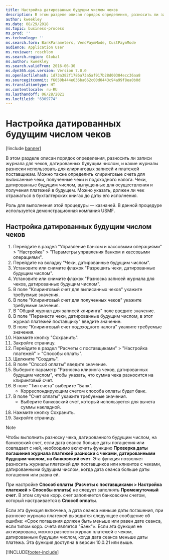 ```yaml
---
title: Настройка датированных будущим числом чеков
description: В этом разделе описан порядок определения, разносить ли записи журнала для чеков, датированных будущим числом, и какие журналы разноски использовать для клиринговых записей и платежей поставщикам.
author: kweekley
ms.date: 08/29/2018
ms.topic: business-process
ms.prod: ''
ms.technology: ''
ms.search.form: BankParameters, VendPaymMode, CustPaymMode
audience: Application User
ms.reviewer: roschlom
ms.search.region: Global
ms.author: kweekley
ms.search.validFrom: 2016-06-30
ms.dyn365.ops.version: Version 7.0.0
ms.openlocfilehash: 1d73a382f1786a73a5af917b28d00384ecc36aa8
ms.sourcegitcommit: f6050b444e636ba662c00d0443c94a99f8ea0b0d
ms.translationtype: HT
ms.contentlocale: ru-RU
ms.lasthandoff: 06/28/2021
ms.locfileid: "6309774"
---
```

# <a name="set-up-postdated-checks"></a>Настройка датированных будущим числом чеков

[!include [banner](../../includes/banner.md)]

В этом разделе описан порядок определения, разносить ли записи журнала для чеков, датированных будущим числом, и какие журналы разноски использовать для клиринговых записей и платежей поставщикам. Можно также определить клиринговые счета для выписанные чеки, полученные чеки и подоходного налога. Чеки, датированные будущим числом, выпущенные для осуществления и получения платежей в будущем. Можно указать, должен ли чек отражаться в бухгалтерских книгах до даты его исполнения.



Роль для выполнения этой процедуры — казначей. В данной процедуре используется демонстрационная компания USMF.


## <a name="set-up-postdated-checks"></a>Настройка датированных будущим числом чеков
1. Перейдите в раздел "Управление банком и кассовыми операциями" > "Настройка" > "Параметры управления банком и кассовыми операциями".
2. Перейдите на вкладку "Чеки, датированные будущим числом".
3. Установите или снимите флажок "Разрешить чеки, датированные будущим числом".
4. Установите или снимите флажок "Разноска записей журнала для чеков, датированных будущим числом".
5. В поле "Клиринговый счет для выписанных чеков" укажите требуемые значения.
6. В поле "Клиринговый счет для полученных чеков" укажите требуемые значения.
7. В "Общий журнал для записей клиринга" поле введите значение.
8. В поле "Перенести чеки, датированные будущим числом, в этот журнал платежей поставщику" введите значение.
9. В поле "Клиринговый счет подоходного налога" укажите требуемые значения.
10. Нажмите кнопку "Сохранить".
11. Закройте страницу.
12. Перейдите в раздел "Расчеты с поставщиками" > "Настройка платежей" > "Способы оплаты".
13. Щелкните "Создать".
14. В поле "Способ оплаты" введите значение.
15. Выберите параметр "Разноска клиринга чеков, датированных будущим числом", чтобы указать, что сумма чека разносится на клиринговый счет.
16. В поле "Тип счета" выберите "Банк".
    * Корреспондирующим счетом способа оплаты будет банк.  
17. В поле "Счет оплаты" укажите требуемые значения.
    * Выберите банковский счет, который используется для вычета суммы накладной.  
18. Нажмите кнопку Сохранить.
19. Закройте страницу.
> [!NOTE]
> Чтобы выполнить разноску чека, датированного будущим числом, на банковский счет, если дата сеанса больше даты погашения или совпадает с ней, необходимо включить функцию **Проверка даты погашения журнала платежей разноски с чеками, датированными будущим числом, на банковский счет**. Эта функция позволяет разносить журналы платежей для поставщиков или клиентов с чеками, датированными будущим числом, когда дата сеанса больше даты погашения или равна ей.
> 
> При настройке **Способ оплаты** (**Расчеты с поставщиками > Настройка платежей > Способы оплаты**) не следует заполнять **Промежуточный счет**. В этом случае корр. счет заполняется банковским счетом, который настраивается в **Способ оплаты**.
>  
> Если эта функция включена, а дата сеанса меньше даты погашения, при разноске журнала платежей выводится следующее сообщение об ошибке: «Срок погашения должен быть меньше или равен дате сеанса, если типом корр. счета является "Банк"». Если эта функция не активирована, можно разнести журнал платежей с чеком, датированным будущим числом, когда дата сеанса меньше даты платежа.
> Эта функция доступна в версии 10.0.21 или выше.    

[!INCLUDE[footer-include](../../../includes/footer-banner.md)]

